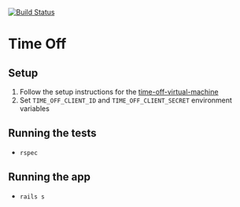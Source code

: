 [![Build Status](https://travis-ci.org/bspatafora/time_off.svg?branch=master)](https://travis-ci.org/bspatafora/time_off)

# Time Off

## Setup
  1. Follow the setup instructions for the [time-off-virtual-machine][]
  1. Set `TIME_OFF_CLIENT_ID` and `TIME_OFF_CLIENT_SECRET` environment variables

## Running the tests
  * `rspec`

## Running the app
  * `rails s`

[time-off-virtual-machine]: https://github.com/bspatafora/time-off-virtual-machine
